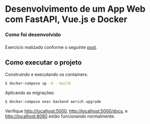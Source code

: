 # Desenvolvimento de um App Web com FastAPI, Vue.js e Docker
### Como foi desenvolvido
### 
Exercicio realizado conforme o seguinte [post](https://course.upiara.com/fasttrack/fastapi_and_vuejs/2docker_and_postgres/2docker_and_postgres/).

## Como executar o projeto

Construindo e executando os containers:

```sh
$ docker-compose up -d --build
```

Aplicando as migrações:

```sh
$ docker-compose exec backend aerich upgrade
```

Verifique [http://localhost:5000](http://localhost:5000), [http://localhost:5000/docs](http://localhost:5000/docs), e [http://localhost:8080](http://localhost:8080) estão funcionando normalmente.
